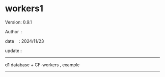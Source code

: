 ﻿# workers1

 Version: 0.9.1

 Author  :
 
 date    : 2024/11/23

 update :

***

d1 database + CF-workers , example

***

